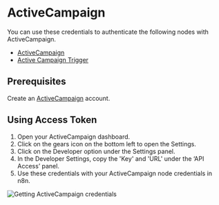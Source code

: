 # ActiveCampaign

You can use these credentials to authenticate the following nodes with ActiveCampaign.

- [ActiveCampaign](/integrations/nodes/n8n-nodes-base.activeCampaign/)
- [Active Campaign Trigger](/integrations/trigger-nodes/n8n-nodes-base.activeCampaignTrigger/)


## Prerequisites

Create an [ActiveCampaign](https://www.activecampaign.com/) account.

## Using Access Token

1. Open your ActiveCampaign dashboard.
2. Click on the gears icon on the bottom left to open the Settings.
3. Click on the Developer option under the Settings panel.
4. In the Developer Settings, copy the 'Key' and 'URL' under the ‘API Access’ panel.
5. Use these credentials with your ActiveCampaign node credentials in n8n.


![Getting ActiveCampaign credentials](/_images/integrations/credentials/activecampaign/using-access-token.gif)
